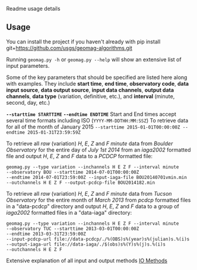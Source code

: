 Readme usage details

## Usage ##

You can install the project if you haven't already with
        pip install git+https://github.com/usgs/geomag-algorithms.git

Running `geomag.py -h` or `geomag.py --help` will show an extensive list of
input parameters.

Some of the key parameters that should be specified are listed here along with
examples. They include __start time__, __end time__, __observatory code__,
__data input source__, __data output source__, __input data channels__,
__output data channels__, __data type__ (variation, definitive, etc.),
and __interval__ (minute, second, day, etc.)

__`--starttime STARTTIME`__
__`--endtime ENDTIME`__
Start and End times accept several time formats including ISO
(`YYYY-MM-DDTHH:MM:SSZ`)
To retrieve data for all of the month of January 2015
`--starttime 2015-01-01T00:00:00Z --endtime 2015-01-31T23:59:59Z`

To retrieve all _raw_ (variation) _H_, _E_, _Z_ and _F_ _minute_ data from
_Boulder Observatory_ for the entire day of _July 1st 2014_ from an _iaga2002_
formatted file and output _H_, _E_, _Z_ and _F_ data to a _PCDCP_ formatted
file:
```
geomag.py --type variation --inchannels H E Z F --interval minute
--observatory BOU --starttime 2014-07-01T00:00:00Z
--endtime 2014-07-01T23:59:00Z --input-iaga-file BOU20140701vmin.min
--outchannels H E Z F --output-pcdcp-file BOU2014182.min
```

To retrieve all _raw_ (variation) _H_, _E_, _Z_ and _F_ _minute_ data from
_Tucson Observatory_ for the entire month of _March 2013_ from _pcdcp_
formatted files in a "data-pcdcp" directory and output _H_, _E_, _Z_ and _F_
data to a group of _iaga2002_ formatted files in a "data-iaga" directory:
```
geomag.py --type variation --inchannels H E Z F --interval minute
--observatory TUC --starttime 2013-03-01T00:00:00Z
--endtime 2013-03-31T23:59:00Z
--input-pcdcp-url file://data-pcdcp/./%(OBS)s%(year)s%(julian)s.%(i)s
--output-iaga-url file://data-iaga/./$(obs)s%(Y)s%(j)s.%(i)s
--outchannels H E Z F
```

Extensive explanation of all input and output methods
[IO Methods](readme_io.md)

